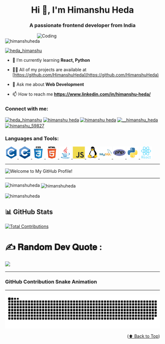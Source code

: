 <h1 align="center">Hi 👋, I'm Himanshu Heda</h1>
<h3 align="center">A passionate frontend developer from India</h3>
<img align="right" alt="Coding" width="400" src="https://www.simplilearn.com/ice9/free_resources_article_thumb/Technology_Trends.jpg">

<p align="left"> <img src="https://komarev.com/ghpvc/?username=himanshuheda&label=Profile%20views&color=0e75b6&style=flat" alt="himanshuheda" /> </p>

<p align="left"> <a href="https://twitter.com/heda_himanshu" target="blank"><img src="https://img.shields.io/twitter/follow/heda_himanshu?logo=twitter&style=for-the-badge" alt="heda_himanshu" /></a> </p>

- 🌱 I’m currently learning **React, Python**

- 👨‍💻 All of my projects are available at [https://github.com/HimanshuHeda](https://github.com/HimanshuHeda)

- 💬 Ask me about **Web Development**

- 📫 How to reach me **https://www.linkedin.com/in/himanshu-heda/**

<h3 align="left">Connect with me:</h3>
<p align="left">
<a href="https://twitter.com/heda_himanshu" target="blank"><img align="center" src="https://raw.githubusercontent.com/rahuldkjain/github-profile-readme-generator/master/src/images/icons/Social/twitter.svg" alt="heda_himanshu" height="30" width="40" /></a>
<a href="https://linkedin.com/in/himanshu heda" target="blank"><img align="center" src="https://raw.githubusercontent.com/rahuldkjain/github-profile-readme-generator/master/src/images/icons/Social/linked-in-alt.svg" alt="himanshu heda" height="30" width="40" /></a>
<a href="https://fb.com/himanshu heda" target="blank"><img align="center" src="https://raw.githubusercontent.com/rahuldkjain/github-profile-readme-generator/master/src/images/icons/Social/facebook.svg" alt="himanshu heda" height="30" width="40" /></a>
<a href="https://instagram.com/__himanshu_heda" target="blank"><img align="center" src="https://raw.githubusercontent.com/rahuldkjain/github-profile-readme-generator/master/src/images/icons/Social/instagram.svg" alt="__himanshu_heda" height="30" width="40" /></a>
<a href="https://discord.gg/himanshu_59827" target="blank"><img align="center" src="https://raw.githubusercontent.com/rahuldkjain/github-profile-readme-generator/master/src/images/icons/Social/discord.svg" alt="himanshu_59827" height="30" width="40" /></a>
</p>

<h3 align="left">Languages and Tools:</h3>
<p align="left"> <a href="https://www.cprogramming.com/" target="_blank" rel="noreferrer"> <img src="https://raw.githubusercontent.com/devicons/devicon/master/icons/c/c-original.svg" alt="c" width="40" height="40"/> </a> <a href="https://www.w3schools.com/cpp/" target="_blank" rel="noreferrer"> <img src="https://raw.githubusercontent.com/devicons/devicon/master/icons/cplusplus/cplusplus-original.svg" alt="cplusplus" width="40" height="40"/> </a> <a href="https://www.w3schools.com/css/" target="_blank" rel="noreferrer"> <img src="https://raw.githubusercontent.com/devicons/devicon/master/icons/css3/css3-original-wordmark.svg" alt="css3" width="40" height="40"/> </a> <a href="https://www.w3.org/html/" target="_blank" rel="noreferrer"> <img src="https://raw.githubusercontent.com/devicons/devicon/master/icons/html5/html5-original-wordmark.svg" alt="html5" width="40" height="40"/> </a> <a href="https://www.java.com" target="_blank" rel="noreferrer"> <img src="https://raw.githubusercontent.com/devicons/devicon/master/icons/java/java-original.svg" alt="java" width="40" height="40"/> </a> <a href="https://developer.mozilla.org/en-US/docs/Web/JavaScript" target="_blank" rel="noreferrer"> <img src="https://raw.githubusercontent.com/devicons/devicon/master/icons/javascript/javascript-original.svg" alt="javascript" width="40" height="40"/> </a> <a href="https://www.linux.org/" target="_blank" rel="noreferrer"> <img src="https://raw.githubusercontent.com/devicons/devicon/master/icons/linux/linux-original.svg" alt="linux" width="40" height="40"/> </a> <a href="https://www.mysql.com/" target="_blank" rel="noreferrer"> <img src="https://raw.githubusercontent.com/devicons/devicon/master/icons/mysql/mysql-original-wordmark.svg" alt="mysql" width="40" height="40"/> </a> <a href="https://www.php.net" target="_blank" rel="noreferrer"> <img src="https://raw.githubusercontent.com/devicons/devicon/master/icons/php/php-original.svg" alt="php" width="40" height="40"/> </a> <a href="https://www.python.org" target="_blank" rel="noreferrer"> <img src="https://raw.githubusercontent.com/devicons/devicon/master/icons/python/python-original.svg" alt="python" width="40" height="40"/> </a> <a href="https://reactjs.org/" target="_blank" rel="noreferrer"> <img src="https://raw.githubusercontent.com/devicons/devicon/master/icons/react/react-original-wordmark.svg" alt="react" width="40" height="40"/> </a> </p>

---

<img src="https://readme-typing-svg.herokuapp.com?font=Fira+Code&size=22&pause=2000&color=36BCF7&center=true&vCenter=true&width=440&lines=Welcome+to+My+GitHub+Profile!+%F0%9F%91%8B" alt="Welcome to My GitHub Profile!" />

---

<p><img align="left" src="https://github-readme-stats.vercel.app/api/top-langs?username=himanshuheda&show_icons=true&locale=en&layout=compact" alt="himanshuheda" /></p>

<p>&nbsp;<img align="center" src="https://github-readme-stats.vercel.app/api?username=himanshuheda&show_icons=true&locale=en" alt="himanshuheda" /></p>
<!-- ![Himanshu's GitHub stats](https://github-readme-stats.vercel.app/api?username=Himanshuheda&show=reviews,prs_merged,prs_merged_percentage&theme=transparent) -->

<p><img align="center" src="https://github-readme-streak-stats.herokuapp.com/?user=himanshuheda&" alt="himanshuheda" /></p>

## 📊 GitHub Stats

[![Total Contributions](https://github-profile-summary-cards.vercel.app/api/cards/profile-details?username=himanshuheda&theme=radical)](https://github.com/himanshuheda)

# ✍️ 𝐑𝐚𝐧𝐝𝐨𝐦 𝐃𝐞𝐯 𝐐𝐮𝐨𝐭𝐞 :
![](https://quotes-github-readme.vercel.app/api?type=horizontal&theme=radical)

---
### GitHub Contribution Snake Animation
---
<img src="https://raw.githubusercontent.com/Platane/snk/output/github-contribution-grid-snake.svg" alt="Snake animation"/>



<p align="right">(<a href="#top" title="Back to top of page">⬆️ Back to Top</a>)</p>
